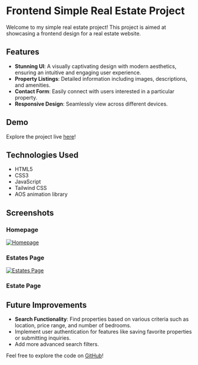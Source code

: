 # Frontend Simple Real Estate Project

Welcome to my simple real estate project! This project is aimed at showcasing a frontend design for a real estate website.

## Features

- **Stunning UI**: A visually captivating design with modern aesthetics, ensuring an intuitive and engaging user experience.
- **Property Listings**: Detailed information including images, descriptions, and amenities.
- **Contact Form**: Easily connect with users interested in a particular property.
- **Responsive Design**: Seamlessly view across different devices.

## Demo

Explore the project live [here](https://real-estate-homyz.netlify.app/)!

## Technologies Used

- HTML5
- CSS3
- JavaScript
- Tailwind CSS
- AOS animation library

## Screenshots

### Homepage
[![Homepage](https://i.postimg.cc/jd47b6Wk/screencapture-real-estate-homyz-netlify-app-2024-02-23-18-25-53.png)](https://postimg.cc/QHVtgTJp)

### Estates Page
[![Estates Page](https://i.postimg.cc/vTdtPQj1/screencapture-real-estate-homyz-netlify-app-estate-2024-02-23-18-27-55.png)](https://postimg.cc/hzpmvqKg)

### Estate Page


## Future Improvements

- **Search Functionality**: Find properties based on various criteria such as location, price range, and number of bedrooms.
- Implement user authentication for features like saving favorite properties or submitting inquiries.
- Add more advanced search filters.

Feel free to explore the code on [GitHub](https://github.com/Rahim-lrb/real-estate-website)!
